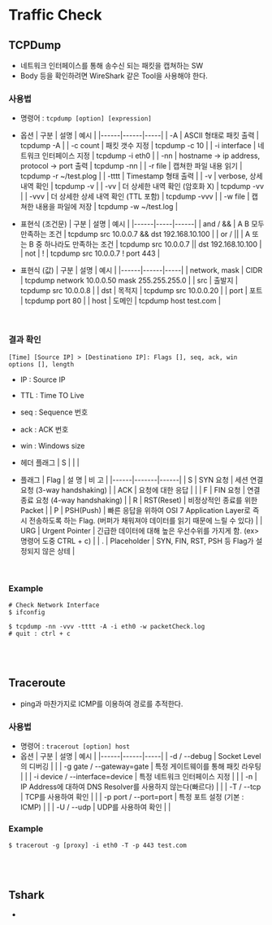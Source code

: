 # Traffic Check

## TCPDump
* 네트워크 인터페이스를 통해 송수신 되는 패킷을 캡쳐하는 SW
* Body 등을 확인하려면 WireShark 같은 Tool을 사용해야 한다.

### 사용법
* 명령어 : ```tcpdump [option] [expression]```
* 옵션
    | 구분 | 설명 | 예시 |
    |------|------|-----|
    | -A | ASCII 형태로 패킷 출력 | tcpdump -A |
    | -c count | 패킷 갯수 지정 | tcpdump -c 10 |
    | -i interface | 네트워크 인터페이스 지정 | tcpdump -i eth0 |
    | -nn | hostname -> ip address, protocol -> port 출력  | tcpdump -nn |
    | -r file | 캡쳐한 파일 내용 읽기 | tcpdump -r ~/test.plog |
    | -tttt | Timestamp 형태 출력 |
    | -v | verbose, 상세 내역 확인 | tcpdump -v |
    | -vv | 더 상세한 내역 확인 (암호화 X) | tcpdump -vv |
    | -vvv | 더 상세한 상세 내역 확인 (TTL 포함) | tcpdump -vvv |
    | -w file | 캡쳐한 내용을 파일에 저장 | tcpdump -w ~/test.log |

* 표현식 (조건문)
    | 구분 | 설명 | 예시 |
    |------|-----|------|
    | and / && | A B 모두 만족하는 조건 | tcpdump src 10.0.0.7 && dst 192.168.10.100 |
    | or / \|\| | A 또는 B 중 하나라도 만족하는 조건 | tcpdump src 10.0.0.7 \|\| dst 192.168.10.100 |
    | not | ! | tcpdump src 10.0.0.7 ! port 443 |

* 표현식 (값)
    | 구분 | 설명 | 예시 |
    |------|------|-----|
    | network, mask | CIDR | tcpdump network 10.0.0.50 mask 255.255.255.0 |
    | src | 출발지 | tcpdump src 10.0.0.8 |
    | dst | 목적지 | tcpdump src 10.0.0.20 |
    | port | 포트 | tcpdump port 80 |
    | host | 도메인 | tcpdump host test.com |

</br>

### 결과 확인
```
[Time] [Source IP] > [Destinationo IP]: Flags [], seq, ack, win options [], length 
```
* IP : Source IP
* TTL : Time TO Live
* seq : Sequence 번호
* ack : ACK 번호
* win : Windows size

* 헤더 플래그
    | S |  |  |
* 플래그
    | Flag | 설 명 | 비 고 |
    |------|-------|------|
    | S | SYN 요청 | 세션 연결 요청 (3-way handshaking) |
    | ACK | 요청에 대한 응답 |  |
    | F | FIN 요청 | 연결 종료 요청 (4-way handshaking) |
    | R | RST(Reset) | 비정상적인 종료를 위한 Packet |
    | P | PSH(Push) | 빠른 응답을 위하여 OSI 7 Application Layer로 즉시 전송하도록 하는 Flag. (버퍼가 채워져야 데이터를 읽기 때문에 느릴 수 있다) |
    | URG | Urgent Pointer | 긴급한 데이터에 대해 높은 우선수위를 가지게 함. (ex> 명령어 도중 CTRL + c) |
    | . | Placeholder | SYN, FIN, RST, PSH 등 Flag가 설정되지 않은 상테 |
</br>


### Example
```shell
# Check Network Interface
$ ifconfig

$ tcpdump -nn -vvv -tttt -A -i eth0 -w packetCheck.log 
# quit : ctrl + c
```
</br>
</br>


## Traceroute
* ping과 마찬가지로 ICMP를 이용하여 경로를 추적한다.

### 사용법
* 명령어 : ```tracerout [option] host```
* 옵션
    | 구분 | 설명 | 예시 |
    |------|------|-----|
    | -d / --debug | Socket Level의 디버깅 |  |
    | -g gate / --gateway=gate | 특정 게이트웨이를 통해 패킷 라우팅 |  |
    | -i device / --interface=device | 특정 네트워크 인터페이스 지정 |  |
    | -n | IP Address에 대하여 DNS Resolver를 사용하지 않는다(빠르다) |  |
    | -T / --tcp | TCP를 사용하여 확인 |  |
    | -p port / --port=port | 특정 포트 설정 (기본 : ICMP) |  |
    | -U / --udp | UDP를 사용하여 확인 |  |

### Example
```
$ tracerout -g [proxy] -i eth0 -T -p 443 test.com
```
</br>
</br>


## Tshark
* 
